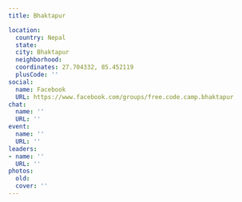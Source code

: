 ```yaml
---
title: Bhaktapur

location:
  country: Nepal
  state: 
  city: Bhaktapur
  neighborhood: 
  coordinates: 27.704332, 85.452119
  plusCode: ''
social:
  name: Facebook
  URL: https://www.facebook.com/groups/free.code.camp.bhaktapur
chat:
  name: ''
  URL: ''
event:
  name: ''
  URL: ''
leaders:
- name: ''
  URL: ''
photos:
  old: 
  cover: ''
---
```

